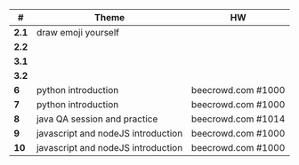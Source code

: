 
| #       | Theme                              | HW                 |
| ------- | ---------------------------------- | ------------------ |
| **2.1** | draw emoji yourself                |                    |
| **2.2** |                                    |                    |
| **3.1** |                                    |                    |
| **3.2** |                                    |                    |
| **6**   | python introduction                | beecrowd.com #1000 |
| **7**   | python introduction                | beecrowd.com #1000 |
| **8**   | java QA session and practice       | beecrowd.com #1014 |
| **9**   | javascript and nodeJS introduction | beecrowd.com #1000 |
| **10**  | javascript and nodeJS introduction | beecrowd.com #1000 |
